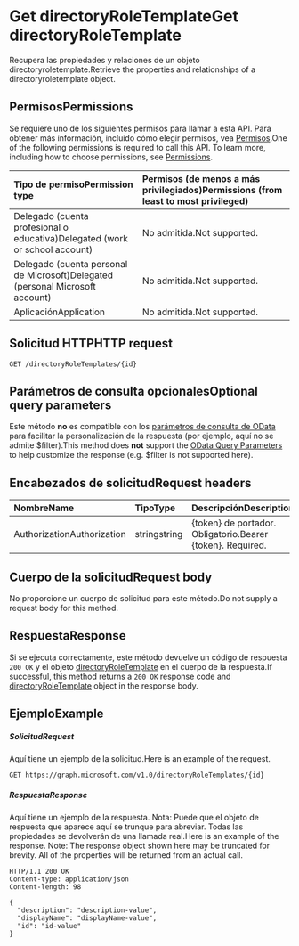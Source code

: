 # <a name="get-directoryroletemplate"></a><span data-ttu-id="64347-101">Get directoryRoleTemplate</span><span class="sxs-lookup"><span data-stu-id="64347-101">Get directoryRoleTemplate</span></span>

<span data-ttu-id="64347-102">Recupera las propiedades y relaciones de un objeto directoryroletemplate.</span><span class="sxs-lookup"><span data-stu-id="64347-102">Retrieve the properties and relationships of a directoryroletemplate object.</span></span>
## <a name="permissions"></a><span data-ttu-id="64347-103">Permisos</span><span class="sxs-lookup"><span data-stu-id="64347-103">Permissions</span></span>
<span data-ttu-id="64347-p101">Se requiere uno de los siguientes permisos para llamar a esta API. Para obtener más información, incluido cómo elegir permisos, vea [Permisos](../../../concepts/permissions_reference.md).</span><span class="sxs-lookup"><span data-stu-id="64347-p101">One of the following permissions is required to call this API. To learn more, including how to choose permissions, see [Permissions](../../../concepts/permissions_reference.md).</span></span>

|<span data-ttu-id="64347-106">Tipo de permiso</span><span class="sxs-lookup"><span data-stu-id="64347-106">Permission type</span></span>      | <span data-ttu-id="64347-107">Permisos (de menos a más privilegiados)</span><span class="sxs-lookup"><span data-stu-id="64347-107">Permissions (from least to most privileged)</span></span>              |
|:--------------------|:---------------------------------------------------------|
|<span data-ttu-id="64347-108">Delegado (cuenta profesional o educativa)</span><span class="sxs-lookup"><span data-stu-id="64347-108">Delegated (work or school account)</span></span> | <span data-ttu-id="64347-109">No admitida.</span><span class="sxs-lookup"><span data-stu-id="64347-109">Not supported.</span></span>    |
|<span data-ttu-id="64347-110">Delegado (cuenta personal de Microsoft)</span><span class="sxs-lookup"><span data-stu-id="64347-110">Delegated (personal Microsoft account)</span></span> | <span data-ttu-id="64347-111">No admitida.</span><span class="sxs-lookup"><span data-stu-id="64347-111">Not supported.</span></span>    |
|<span data-ttu-id="64347-112">Aplicación</span><span class="sxs-lookup"><span data-stu-id="64347-112">Application</span></span> | <span data-ttu-id="64347-113">No admitida.</span><span class="sxs-lookup"><span data-stu-id="64347-113">Not supported.</span></span> |

## <a name="http-request"></a><span data-ttu-id="64347-114">Solicitud HTTP</span><span class="sxs-lookup"><span data-stu-id="64347-114">HTTP request</span></span>
<!-- { "blockType": "ignored" } -->
```http
GET /directoryRoleTemplates/{id}
```
## <a name="optional-query-parameters"></a><span data-ttu-id="64347-115">Parámetros de consulta opcionales</span><span class="sxs-lookup"><span data-stu-id="64347-115">Optional query parameters</span></span>
<span data-ttu-id="64347-116">Este método **no** es compatible con los [parámetros de consulta de OData](http://developer.microsoft.com/en-us/graph/docs/overview/query_parameters) para facilitar la personalización de la respuesta (por ejemplo, aquí no se admite $filter).</span><span class="sxs-lookup"><span data-stu-id="64347-116">This method does **not** support the [OData Query Parameters](http://developer.microsoft.com/en-us/graph/docs/overview/query_parameters) to help customize the response (e.g. $filter is not supported here).</span></span>

## <a name="request-headers"></a><span data-ttu-id="64347-117">Encabezados de solicitud</span><span class="sxs-lookup"><span data-stu-id="64347-117">Request headers</span></span>
| <span data-ttu-id="64347-118">Nombre</span><span class="sxs-lookup"><span data-stu-id="64347-118">Name</span></span>       | <span data-ttu-id="64347-119">Tipo</span><span class="sxs-lookup"><span data-stu-id="64347-119">Type</span></span> | <span data-ttu-id="64347-120">Descripción</span><span class="sxs-lookup"><span data-stu-id="64347-120">Description</span></span>|
|:-----------|:------|:----------|
| <span data-ttu-id="64347-121">Authorization</span><span class="sxs-lookup"><span data-stu-id="64347-121">Authorization</span></span>  | <span data-ttu-id="64347-122">string</span><span class="sxs-lookup"><span data-stu-id="64347-122">string</span></span>  | <span data-ttu-id="64347-p102">{token} de portador. Obligatorio.</span><span class="sxs-lookup"><span data-stu-id="64347-p102">Bearer {token}. Required.</span></span> |

## <a name="request-body"></a><span data-ttu-id="64347-125">Cuerpo de la solicitud</span><span class="sxs-lookup"><span data-stu-id="64347-125">Request body</span></span>
<span data-ttu-id="64347-126">No proporcione un cuerpo de solicitud para este método.</span><span class="sxs-lookup"><span data-stu-id="64347-126">Do not supply a request body for this method.</span></span>

## <a name="response"></a><span data-ttu-id="64347-127">Respuesta</span><span class="sxs-lookup"><span data-stu-id="64347-127">Response</span></span>

<span data-ttu-id="64347-128">Si se ejecuta correctamente, este método devuelve un código de respuesta `200 OK` y el objeto [directoryRoleTemplate](../resources/directoryroletemplate.md) en el cuerpo de la respuesta.</span><span class="sxs-lookup"><span data-stu-id="64347-128">If successful, this method returns a `200 OK` response code and [directoryRoleTemplate](../resources/directoryroletemplate.md) object in the response body.</span></span>
## <a name="example"></a><span data-ttu-id="64347-129">Ejemplo</span><span class="sxs-lookup"><span data-stu-id="64347-129">Example</span></span>
##### <a name="request"></a><span data-ttu-id="64347-130">Solicitud</span><span class="sxs-lookup"><span data-stu-id="64347-130">Request</span></span>
<span data-ttu-id="64347-131">Aquí tiene un ejemplo de la solicitud.</span><span class="sxs-lookup"><span data-stu-id="64347-131">Here is an example of the request.</span></span>
<!-- {
  "blockType": "request",
  "name": "get_directoryroletemplate"
}-->
```http
GET https://graph.microsoft.com/v1.0/directoryRoleTemplates/{id}
```
##### <a name="response"></a><span data-ttu-id="64347-132">Respuesta</span><span class="sxs-lookup"><span data-stu-id="64347-132">Response</span></span>
<span data-ttu-id="64347-p103">Aquí tiene un ejemplo de la respuesta. Nota: Puede que el objeto de respuesta que aparece aquí se trunque para abreviar. Todas las propiedades se devolverán de una llamada real.</span><span class="sxs-lookup"><span data-stu-id="64347-p103">Here is an example of the response. Note: The response object shown here may be truncated for brevity. All of the properties will be returned from an actual call.</span></span>
<!-- {
  "blockType": "response",
  "truncated": true,
  "@odata.type": "microsoft.graph.directoryRoleTemplate"
} -->
```http
HTTP/1.1 200 OK
Content-type: application/json
Content-length: 98

{
  "description": "description-value",
  "displayName": "displayName-value",
  "id": "id-value"
}
```

<!-- uuid: 8fcb5dbc-d5aa-4681-8e31-b001d5168d79
2015-10-25 14:57:30 UTC -->
<!-- {
  "type": "#page.annotation",
  "description": "Get directoryRoleTemplate",
  "keywords": "",
  "section": "documentation",
  "tocPath": ""
}-->
